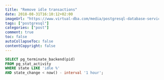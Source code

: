 ```yaml
---
title: "Remove idle transactions"
date: 2018-08-31T16:10:12+02:00
imageUrl: "https://www.virtual-dba.com/media/postgresql-database-services-remote-dba.png"
tags: ["postgresql"]
categories: ["post"]
comment: true
toc: false
autoCollapseToc: false
contentCopyright: false
---
```


```sql
SELECT pg_terminate_backend(pid) 
FROM pg_stat_activity 
WHERE state LIKE 'idle %' 
AND state_change < now() - interval '1 hour';
```

<!--more-->
